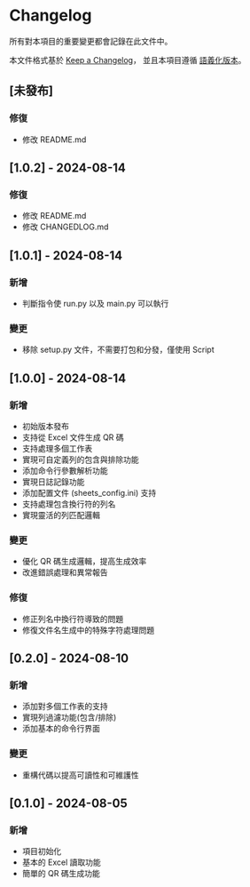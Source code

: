 # Changelog

所有對本項目的重要變更都會記錄在此文件中。

本文件格式基於 [Keep a Changelog](https://keepachangelog.com/en/1.0.0/)，
並且本項目遵循 [語義化版本](https://semver.org/spec/v2.0.0.html)。

## [未發布]

### 修復
- 修改 README.md

## [1.0.2] - 2024-08-14

### 修復
- 修改 README.md
- 修改 CHANGEDLOG.md

## [1.0.1] - 2024-08-14

### 新增
- 判斷指令使 run.py 以及 main.py 可以執行

### 變更
- 移除 setup.py 文件，不需要打包和分發，僅使用 Script

## [1.0.0] - 2024-08-14

### 新增
- 初始版本發布
- 支持從 Excel 文件生成 QR 碼
- 支持處理多個工作表
- 實現可自定義列的包含與排除功能
- 添加命令行參數解析功能
- 實現日誌記錄功能
- 添加配置文件 (sheets_config.ini) 支持
- 支持處理包含換行符的列名
- 實現靈活的列匹配邏輯

### 變更
- 優化 QR 碼生成邏輯，提高生成效率
- 改進錯誤處理和異常報告

### 修復
- 修正列名中換行符導致的問題
- 修復文件名生成中的特殊字符處理問題

## [0.2.0] - 2024-08-10

### 新增
- 添加對多個工作表的支持
- 實現列過濾功能(包含/排除)
- 添加基本的命令行界面

### 變更
- 重構代碼以提高可讀性和可維護性

## [0.1.0] - 2024-08-05

### 新增
- 項目初始化
- 基本的 Excel 讀取功能
- 簡單的 QR 碼生成功能

